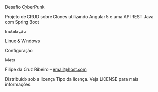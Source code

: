 Desafio CyberPunk

Projeto de CRUD sobre Clones utilizando Angular 5 e uma API REST Java com Spring Boot

Instalação

Linux & Windows



Configuração


Meta

Filipe da Cruz Ribeiro – email@host.com

Distribuído sob a licença Tipo da licença. Veja LICENSE para mais informações.
